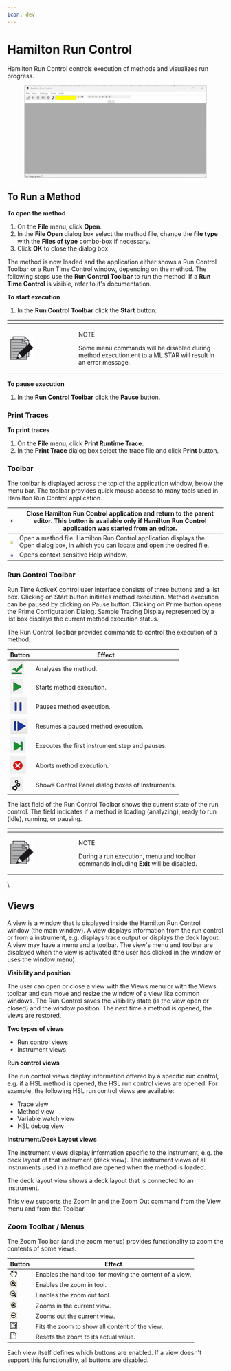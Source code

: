 ```yaml
---
icon: dev
---
```


# Hamilton Run Control

Hamilton Run Control controls execution of methods and visualizes run progress.

<figure><img src="../../.gitbook/assets/image (10) (1) (1) (1) (1) (1) (1).png" alt=""><figcaption></figcaption></figure>

## To Run a Method

**To open the method**

1. On the **File** menu, click **Open**.
2. In the **File Open** dialog box select the method file, change the **file type** with the **Files of type** combo-box if necessary.
3. Click **OK** to close the dialog box.

The method is now loaded and the application either shows a  Run Control Toolbar or a Run Time Control window, depending on the method. The following steps use the **Run Control Toolbar** to run the method. If a **Run Time Control** is visible, refer to it's documentation.

**To start execution**

1. In the **Run Control Toolbar** click the **Start** button.

<table data-header-hidden><thead><tr><th width="145"></th><th></th></tr></thead><tbody><tr><td><img src="../../.gitbook/assets/image (10) (1) (1) (1) (1) (1) (1) (1) (1) (1) (1) (1) (1) (1) (1) (1).png" alt="" data-size="original"></td><td><p>NOTE</p><p>Some menu commands will be disabled during method execution.ent to a ML STAR will result in an error message.</p></td></tr></tbody></table>



**To pause execution**

1. In the **Run Control Toolbar** click the **Pause** button.

### Print Traces

**To print traces**

1. On the **File** menu, click **Print Runtime Trace**.
2. In the **Print Trace** dialog box select the trace file and click **Print** button.

### Toolbar

The toolbar is displayed across the top of the application window, below the menu bar. The toolbar provides quick mouse access to many tools used in Hamilton Run Control application.

| <img src="../../.gitbook/assets/Screenshot 2024-10-10 130837.png" alt="" data-size="original">                              | Close Hamilton Run Control application and return to the parent editor. This button is available only if Hamilton Run Control application was started from an editor. |
| --------------------------------------------------------------------------------------------------------------------------- | --------------------------------------------------------------------------------------------------------------------------------------------------------------------- |
| <img src="../../.gitbook/assets/image (26) (1) (1) (1) (1).png" alt="" data-size="original">                                | Open a method file. Hamilton Run Control application displays the Open dialog box, in which you can locate and open the desired file.                                 |
| <img src="../../.gitbook/assets/image (1) (1) (1) (1) (1) (1) (1) (1) (1) (1) (1) (1) (1).png" alt="" data-size="original"> | Opens context sensitive Help window.                                                                                                                                  |



### Run Control Toolbar

Run Time ActiveX control user interface consists of three buttons and a list box. Clicking on Start button initiates method execution. Method execution can be paused by clicking on Pause button. Clicking on Prime button opens the Prime Configuration Dialog. Sample Tracing Display represented by a list box displays the current method execution status.

The Run Control Toolbar provides commands to control the execution of a method:

| Button                                                                        | Effect                                           |
| ----------------------------------------------------------------------------- | ------------------------------------------------ |
| <img src="../../.gitbook/assets/image (734).png" alt="" data-size="original"> | Analyzes the method.                             |
| <img src="../../.gitbook/assets/image (735).png" alt="" data-size="original"> | Starts method execution.                         |
| <img src="../../.gitbook/assets/image (736).png" alt="" data-size="original"> | Pauses method execution.                         |
| <img src="../../.gitbook/assets/image (739).png" alt="" data-size="original"> | Resumes a paused method execution.               |
| <img src="../../.gitbook/assets/image (738).png" alt="" data-size="original"> | Executes the first instrument step and pauses.   |
| <img src="../../.gitbook/assets/image (740).png" alt="" data-size="original"> | Aborts method execution.                         |
| <img src="../../.gitbook/assets/image (733).png" alt="" data-size="original"> | Shows Control Panel dialog boxes of Instruments. |

The last field of the Run Control Toolbar shows the current state of the run control. The field indicates if a method is loading (analyzing), ready to run (idle),  running, or pausing.

<table data-header-hidden><thead><tr><th width="145"></th><th></th></tr></thead><tbody><tr><td><img src="../../.gitbook/assets/image (10) (1) (1) (1) (1) (1) (1) (1) (1) (1) (1) (1) (1) (1) (1) (1).png" alt="" data-size="original"></td><td><p>NOTE</p><p>During a run execution, menu and toolbar commands including <strong>Exit</strong> will be disabled.</p></td></tr></tbody></table>

\


## Views

A view is a window that is displayed inside the Hamilton Run Control window (the main window). A view displays information from the run control or from a instrument, e.g. displays trace output or displays the deck layout. A view may have a menu and a toolbar. The view's menu and toolbar are displayed when the view is activated (the user has clicked in the window or uses the window menu).

**Visibility and position**

The user can open or close a view with the Views menu or with the Views toolbar and can move and resize the window of a view like common windows. The Run Control saves the visibility state (is the view open or closed) and the window position. The next time a method is opened, the views are restored.

**Two types of views**

* Run control views
* Instrument views

**Run control views**

The run control views display information offered by a specific run control, e.g. if a HSL method is opened, the  HSL run control views are opened. For example, the following HSL run control views are available:

* Trace view
* Method view
* Variable watch view
* HSL debug view

**Instrument/Deck Layout views**

The instrument views display information specific to the instrument, e.g. the deck layout of that instrument (deck view). The instrument views of all instruments used in a method are opened when the method is loaded.

The deck layout view shows a deck layout that is connected to an instrument.

This view supports the Zoom In  and the Zoom Out command  from the View menu and from the Toolbar.



### Zoom Toolbar / Menus

The Zoom Toolbar (and the zoom menus) provides functionality to zoom the contents of some views.

| **Button**                                                                                                                  | **Effect**                                              |
| --------------------------------------------------------------------------------------------------------------------------- | ------------------------------------------------------- |
| <img src="../../.gitbook/assets/image (2) (1) (1) (1) (1) (1) (1) (1) (1) (1) (1) (1) (1).png" alt="" data-size="original"> | Enables the hand tool for moving the content of a view. |
| <img src="../../.gitbook/assets/image (3) (1) (1) (1) (1) (1) (1) (1) (1) (1) (1).png" alt="" data-size="original">         | Enables the zoom in tool.                               |
| <img src="../../.gitbook/assets/image (5) (1) (1) (1) (1) (1) (1) (1) (1).png" alt="" data-size="original">                 | Enables the zoom out tool.                              |
| <img src="../../.gitbook/assets/image (6) (1) (1) (1) (1) (1) (1) (1).png" alt="" data-size="original">                     | Zooms in the current view.                              |
| <img src="../../.gitbook/assets/image (7) (1) (1) (1) (1) (1) (1) (1).png" alt="" data-size="original">                     | Zooms out the current view.                             |
| <img src="../../.gitbook/assets/image (8) (1) (1) (1) (1) (1) (1) (1).png" alt="" data-size="original">                     | Fits the zoom to show all content of the view.          |
| <img src="../../.gitbook/assets/image (9) (1) (1) (1) (1) (1) (1) (1).png" alt="" data-size="original">                     | Resets the zoom to its actual value.                    |

Each view itself defines which buttons are enabled. If a view doesn't support this functionality, all buttons are disabled.

